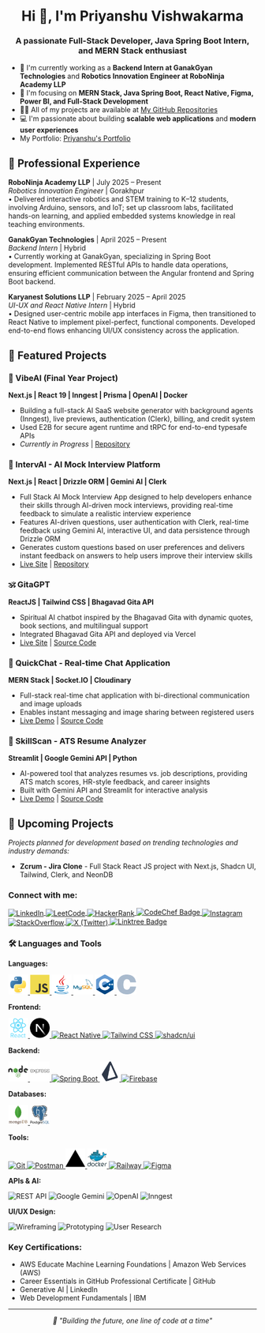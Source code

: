 <h1 align="center">Hi 👋, I'm Priyanshu Vishwakarma</h1>
<h3 align="center">A passionate Full-Stack Developer, Java Spring Boot Intern, and MERN Stack enthusiast</h3>

- 🔭 I'm currently working as a **Backend Intern at GanakGyan Technologies** and **Robotics Innovation Engineer at RoboNinja Academy LLP**
- 🌱 I'm focusing on **MERN Stack, Java Spring Boot, React Native, Figma, Power BI, and Full-Stack Development**
- 👨‍💻 All of my projects are available at [My GitHub Repositories](https://github.com/priyyannshhu?tab=repositories)
- 💻 I'm passionate about building **scalable web applications** and **modern user experiences**
- My Portfolio: [Priyanshu's Portfolio](https://priyanshu-v.vercel.app/)

## 💼 Professional Experience

**RoboNinja Academy LLP** | July 2025 – Present  
*Robotics Innovation Engineer* | Gorakhpur  
• Delivered interactive robotics and STEM training to K–12 students, involving Arduino, sensors, and IoT; set up classroom labs, facilitated hands-on learning, and applied embedded systems knowledge in real teaching environments.

**GanakGyan Technologies** | April 2025 – Present  
*Backend Intern* | Hybrid  
• Currently working at GanakGyan, specializing in Spring Boot development. Implemented RESTful APIs to handle data operations, ensuring efficient communication between the Angular frontend and Spring Boot backend.

**Karyanest Solutions LLP** | February 2025 – April 2025  
*UI-UX and React Native Intern* | Hybrid  
• Designed user-centric mobile app interfaces in Figma, then transitioned to React Native to implement pixel-perfect, functional components. Developed end-to-end flows enhancing UI/UX consistency across the application.

## 🚀 Featured Projects

### 🤎 VibeAI (Final Year Project)
**Next.js | React 19 | Inngest | Prisma | OpenAI | Docker**
- Building a full-stack AI SaaS website generator with background agents (Inngest), live previews, authentication (Clerk), billing, and credit system
- Used E2B for secure agent runtime and tRPC for end-to-end typesafe APIs
- *Currently in Progress* | [Repository](https://github.com/priyyannshhu/MERN-AI-AI-SaaS-website-builder)

### 🎯 IntervAI - AI Mock Interview Platform
**Next.js | React | Drizzle ORM | Gemini AI | Clerk**
- Full Stack AI Mock Interview App designed to help developers enhance their skills through AI-driven mock interviews, providing real-time feedback to simulate a realistic interview experience
- Features AI-driven questions, user authentication with Clerk, real-time feedback using Gemini AI, interactive UI, and data persistence through Drizzle ORM
- Generates custom questions based on user preferences and delivers instant feedback on answers to help users improve their interview skills
- [Live Site](https://intervai-beige.vercel.app/) | [Repository](https://github.com/priyyannshhu/Interv-AI)

### 🕉️ GitaGPT
**ReactJS | Tailwind CSS | Bhagavad Gita API**
- Spiritual AI chatbot inspired by the Bhagavad Gita with dynamic quotes, book sections, and multilingual support
- Integrated Bhagavad Gita API and deployed via Vercel
- [Live Site](https://bluegen.vercel.app/) | [Source Code](https://github.com/priyyannshhu/Bluegen)

### 💬 QuickChat - Real-time Chat Application
**MERN Stack | Socket.IO | Cloudinary**
- Full-stack real-time chat application with bi-directional communication and image uploads
- Enables instant messaging and image sharing between registered users
- [Live Demo](https://chatquickk.vercel.app) | [Source Code](https://github.com/priyyannshhu/chat-app)

### 📄 SkillScan - ATS Resume Analyzer
**Streamlit | Google Gemini API | Python**
- AI-powered tool that analyzes resumes vs. job descriptions, providing ATS match scores, HR-style feedback, and career insights
- Built with Gemini API and Streamlit for interactive analysis
- [Live Demo](https://skillscan-ats-resume-analyzer.streamlit.app/) | [Source Code](https://github.com/priyyannshhu/SkillScan-ATS-Resume-Analyzer)

## 🔮 Upcoming Projects
*Projects planned for development based on trending technologies and industry demands:*
<!---
- **Smart Email Assistant** - Spring Boot & Spring AI integration for intelligent email management --->
- **Zcrum - Jira Clone** - Full Stack React JS project with Next.js, Shadcn UI, Tailwind, Clerk, and NeonDB
<!--- - **AI Video Idea Generator** - CrewAI Enterprise integration with NextJS, Neon, Drizzle, and TypeScript
- **AI Email Autoresponder** - Automated email responses using Make, Airtable, and ChatGPT
- **Wireframe to Code App** - NextJS application converting wireframes to code using React, Tailwind, and OpenRouter.ai
- **Weather App** - React JS project with Tanstack Query, Shadcn, Recharts, and Tailwind
- **E-Commerce Platform** - Full Stack Next.js application with React and PostgreSQL
- **Modern UI Components** - Stunning UI library implementation with latest design patterns
- **React Video Player** - Advanced video player with quality switch, chapters, subtitles, and speed controls
- **3D Game Development** - Interactive gaming experience using React, Three.js, and AI integration
- **AI Travel Planner** - Full Stack React Native application with MongoDB (MERN Stack)
- **Payment Integration App** - React Native application with PostgreSQL, TypeScript, Stripe, and Tailwind
- **AI Voice Assistant** - MERN Stack voice assistant with advanced AI capabilities
- **Audio Transcriber** - Spring AI and React JS integration for real-time audio transcription --->

<h3 align="left">Connect with me:</h3>
<p align="left">
  <a href="https://www.linkedin.com/in/priyanshuvishwakarma11/" target="blank">
    <img align="center" src="https://raw.githubusercontent.com/rahuldkjain/github-profile-readme-generator/master/src/images/icons/Social/linked-in-alt.svg" alt="LinkedIn" height="30" width="40" />
  </a>
  <a href="https://leetcode.com/u/priyyannshuu/" target="blank">
    <img align="center" src="https://raw.githubusercontent.com/rahuldkjain/github-profile-readme-generator/master/src/images/icons/Social/leet-code.svg" alt="LeetCode" height="30" width="40" />
  </a>
  <a href="https://www.hackerrank.com/profile/raajvishwakarma1" target="blank">
    <img align="center" src="https://raw.githubusercontent.com/rahuldkjain/github-profile-readme-generator/master/src/images/icons/Social/hackerrank.svg" alt="HackerRank" height="30" width="40" />
  </a>
  <a href="https://www.codechef.com/users/priyannshuu" target="blank">
  <img src="https://img.shields.io/badge/CodeChef-%23385a7c.svg?&style=for-the-badge&logo=CodeChef&logoColor=white" alt="CodeChef Badge">
  </a>
  <a href="https://www.instagram.com/priyyannshhu/" target="blank">
    <img align="center" src="https://raw.githubusercontent.com/rahuldkjain/github-profile-readme-generator/master/src/images/icons/Social/instagram.svg" alt="Instagram" height="30" width="40" />
  </a>
  <a href="https://stackoverflow.com/users/27509535/priyanshu-vishwakarma" target="blank">
    <img align="center" src="https://raw.githubusercontent.com/rahuldkjain/github-profile-readme-generator/master/src/images/icons/Social/stack-overflow.svg" alt="StackOverflow" height="30" width="40" />
  </a>
  <a href="https://x.com/i/flow/login?redirect_after_login=%2Fpriyanshu_37" target="blank">
    <img align="center" src="https://raw.githubusercontent.com/rahuldkjain/github-profile-readme-generator/master/src/images/icons/Social/twitter.svg" alt="X (Twitter)" height="30" width="40" />
  </a>
  <a href="https://linktr.ee/priyyannshhuu" target="blank">
  <img src="https://img.shields.io/badge/Linktree-%23ffcc00.svg?&style=for-the-badge&logo=Linktree&logoColor=white" alt="Linktree Badge">
  </a>
</p>

<h3 align="left">🛠️ Languages and Tools</h3>

**Languages:**
<p align="left">
  <a href="https://www.python.org" target="_blank" rel="noreferrer"> 
    <img src="https://raw.githubusercontent.com/devicons/devicon/master/icons/python/python-original.svg" alt="Python" width="40" height="40"/> 
  </a>
  <a href="https://developer.mozilla.org/en-US/docs/Web/JavaScript" target="_blank" rel="noreferrer"> 
    <img src="https://raw.githubusercontent.com/devicons/devicon/master/icons/javascript/javascript-original.svg" alt="JavaScript" width="40" height="40"/> 
  </a>
  <a href="https://www.oracle.com/java/" target="_blank" rel="noreferrer"> 
    <img src="https://raw.githubusercontent.com/devicons/devicon/master/icons/java/java-original.svg" alt="Java" width="40" height="40"/> 
  </a>
  <a href="https://www.mysql.com/" target="_blank" rel="noreferrer"> 
    <img src="https://raw.githubusercontent.com/devicons/devicon/master/icons/mysql/mysql-original-wordmark.svg" alt="SQL" width="40" height="40"/> 
  </a>
  <a href="https://isocpp.org/" target="_blank" rel="noreferrer"> 
    <img src="https://raw.githubusercontent.com/devicons/devicon/master/icons/cplusplus/cplusplus-original.svg" alt="C++" width="40" height="40"/> 
  </a>
  <a href="https://en.wikipedia.org/wiki/C_(programming_language)" target="_blank" rel="noreferrer"> 
    <img src="https://raw.githubusercontent.com/devicons/devicon/master/icons/c/c-original.svg" alt="C" width="40" height="40"/> 
  </a>
</p>

**Frontend:**
<p align="left">
  <a href="https://reactjs.org/" target="_blank" rel="noreferrer"> 
    <img src="https://raw.githubusercontent.com/devicons/devicon/master/icons/react/react-original-wordmark.svg" alt="React" width="40" height="40"/> 
  </a>
  <a href="https://nextjs.org/" target="_blank" rel="noreferrer"> 
    <img src="https://raw.githubusercontent.com/devicons/devicon/master/icons/nextjs/nextjs-original.svg" alt="Next.js" width="40" height="40"/> 
  </a>
  <a href="https://reactnative.dev/" target="_blank" rel="noreferrer"> 
    <img src="https://reactnative.dev/img/header_logo.svg" alt="React Native" width="40" height="40"/> 
  </a>
  <a href="https://tailwindcss.com/" target="_blank" rel="noreferrer"> 
    <img src="https://www.vectorlogo.zone/logos/tailwindcss/tailwindcss-icon.svg" alt="Tailwind CSS" width="40" height="40"/> 
  </a>
  <a href="https://ui.shadcn.com/" target="_blank" rel="noreferrer"> 
    <img src="https://ui.shadcn.com/favicon.ico" alt="shadcn/ui" width="40" height="40"/> 
  </a>
</p>

**Backend:**
<p align="left">
  <a href="https://nodejs.org/en/" target="_blank" rel="noreferrer"> 
    <img src="https://raw.githubusercontent.com/devicons/devicon/master/icons/nodejs/nodejs-original-wordmark.svg" alt="Node.js" width="40" height="40"/> 
  </a>
  <a href="https://expressjs.com/" target="_blank" rel="noreferrer"> 
    <img src="https://raw.githubusercontent.com/devicons/devicon/master/icons/express/express-original-wordmark.svg" alt="Express.js" width="40" height="40"/> 
  </a>
  <a href="https://spring.io/" target="_blank" rel="noreferrer"> 
    <img src="https://www.vectorlogo.zone/logos/springio/springio-icon.svg" alt="Spring Boot" width="40" height="40"/> 
  </a>
  <a href="https://www.prisma.io/" target="_blank" rel="noreferrer"> 
    <img src="https://raw.githubusercontent.com/devicons/devicon/master/icons/prisma/prisma-original.svg" alt="Prisma" width="40" height="40"/> 
  </a>
  <a href="https://firebase.google.com/" target="_blank" rel="noreferrer"> 
    <img src="https://www.vectorlogo.zone/logos/firebase/firebase-icon.svg" alt="Firebase" width="40" height="40"/> 
  </a>
</p>

**Databases:**
<p align="left">
  <a href="https://www.mongodb.com/" target="_blank" rel="noreferrer"> 
    <img src="https://raw.githubusercontent.com/devicons/devicon/master/icons/mongodb/mongodb-original-wordmark.svg" alt="MongoDB" width="40" height="40"/> 
  </a>
  <a href="https://www.postgresql.org/" target="_blank" rel="noreferrer"> 
    <img src="https://raw.githubusercontent.com/devicons/devicon/master/icons/postgresql/postgresql-original-wordmark.svg" alt="PostgreSQL" width="40" height="40"/> 
  </a>
</p>

**Tools:**
<p align="left">
  <a href="https://git-scm.com/" target="_blank" rel="noreferrer"> 
    <img src="https://www.vectorlogo.zone/logos/git-scm/git-scm-icon.svg" alt="Git" width="40" height="40"/> 
  </a>
  <a href="https://postman.com" target="_blank" rel="noreferrer"> 
    <img src="https://www.vectorlogo.zone/logos/getpostman/getpostman-icon.svg" alt="Postman" width="40" height="40"/> 
  </a>
  <a href="https://vercel.com/" target="_blank" rel="noreferrer"> 
    <img src="https://raw.githubusercontent.com/devicons/devicon/master/icons/vercel/vercel-original.svg" alt="Vercel" width="40" height="40"/> 
  </a>
  <a href="https://www.docker.com/" target="_blank" rel="noreferrer"> 
    <img src="https://raw.githubusercontent.com/devicons/devicon/master/icons/docker/docker-original-wordmark.svg" alt="Docker" width="40" height="40"/> 
  </a>
  <a href="https://railway.app/" target="_blank" rel="noreferrer"> 
    <img src="https://railway.app/brand/logo-light.png" alt="Railway" width="40" height="40"/> 
  </a>
  <a href="https://www.figma.com/" target="_blank" rel="noreferrer"> 
    <img src="https://www.vectorlogo.zone/logos/figma/figma-icon.svg" alt="Figma" width="40" height="40"/> 
  </a>
</p>

**APIs & AI:**
<p align="left">
  <img src="https://img.shields.io/badge/REST_API-02569B?style=for-the-badge&logo=api&logoColor=white" alt="REST API">
  <img src="https://img.shields.io/badge/Google_Gemini-8E75B2?style=for-the-badge&logo=google&logoColor=white" alt="Google Gemini">
  <img src="https://img.shields.io/badge/OpenAI-412991?style=for-the-badge&logo=openai&logoColor=white" alt="OpenAI">
  <img src="https://img.shields.io/badge/Inngest-000000?style=for-the-badge&logo=inngest&logoColor=white" alt="Inngest">
</p>

**UI/UX Design:**
<p align="left">
  <img src="https://img.shields.io/badge/Wireframing-FF6B6B?style=for-the-badge&logo=figma&logoColor=white" alt="Wireframing">
  <img src="https://img.shields.io/badge/Prototyping-4ECDC4?style=for-the-badge&logo=figma&logoColor=white" alt="Prototyping">
  <img src="https://img.shields.io/badge/User_Research-45B7D1?style=for-the-badge&logo=uservoice&logoColor=white" alt="User Research">
</p>

<h3 align="left">Key Certifications:</h3>

- AWS Educate Machine Learning Foundations | Amazon Web Services (AWS)
- Career Essentials in GitHub Professional Certificate | GitHub
- Generative AI | LinkedIn
- Web Development Fundamentals | IBM

---

<p align="center">
  <i>💜 "Building the future, one line of code at a time"</i>
</p>

